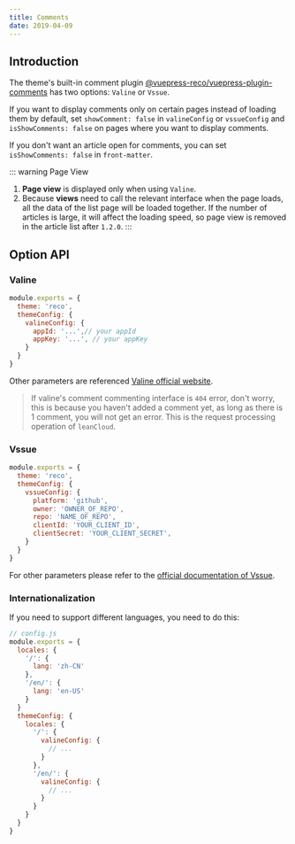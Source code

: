 ```yaml
---
title: Comments
date: 2019-04-09
---
```


## Introduction

The theme's built-in comment plugin [@vuepress-reco/vuepress-plugin-comments](/views/plugins/) has two options: `Valine` or `Vssue`.

If you want to display comments only on certain pages instead of loading them by default, set `showComment: false` in `valineConfig` or `vssueConfig` and `isShowComments: false` on pages where you want to display comments.

If you don't want an article open for comments, you can set `isShowComments: false` in `front-matter`.

::: warning Page View
1. **Page view** is displayed only when using `Valine`.  
2. Because **views** need to call the relevant interface when the page loads, all the data of the list page will be loaded together. If the number of articles is large, it will affect the loading speed, so page view is removed in the article list after `1.2.0`.
:::

## Option API

### Valine

```javascript
module.exports = {
  theme: 'reco',
  themeConfig: {
    valineConfig: {
      appId: '...',// your appId
      appKey: '...', // your appKey
    }
  }  
}
```

Other parameters are referenced [Valine official website](https://valine.js.org/configuration.html).

> If valine's comment commenting interface is `404` error, don't worry, this is because you haven't added a comment yet, as long as there is 1 comment, you will not get an error. This is the request processing operation of `leanCloud`.

### Vssue

```javascript
module.exports = {
  theme: 'reco',
  themeConfig: {
    vssueConfig: {
      platform: 'github',
      owner: 'OWNER_OF_REPO',
      repo: 'NAME_OF_REPO',
      clientId: 'YOUR_CLIENT_ID',
      clientSecret: 'YOUR_CLIENT_SECRET',
    }
  }  
}
```

For other parameters please refer to the [official documentation of Vssue](https://vssue.js.org/options/).

### Internationalization

If you need to support different languages, you need to do this:

```js
// config.js
module.exports = {
  locales: {
    '/': {
      lang: 'zh-CN'
    },
    '/en/': {
      lang: 'en-US'
    }
  }
  themeConfig: {
    locales: {
      '/': {
        valineConfig: {
          // ...
        }
      },
      '/en/': {
        valineConfig: {
          // ...
        }
      }
    }
  }
}
```


